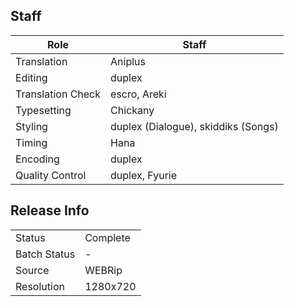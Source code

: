 ## Staff

| Role              | Staff                               |
|-------------------|-------------------------------------|
| Translation       | Aniplus                             |
| Editing           | duplex                              |
| Translation Check | escro, Areki                        |
| Typesetting       | Chickany                            |
| Styling           | duplex (Dialogue), skiddiks (Songs) | 
| Timing            | Hana                                |
| Encoding          | duplex                              |
| Quality Control   | duplex, Fyurie                      |

## Release Info

|              |           |
|--------------|-----------|
| Status       | Complete  |
| Batch Status | -         |
| Source       | WEBRip    |
| Resolution   | 1280x720  |
